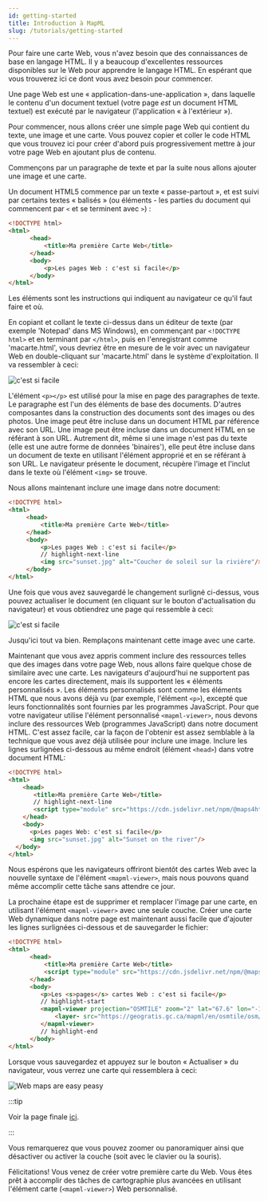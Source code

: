 ```yaml
---
id: getting-started
title: Introduction à MapML
slug: /tutorials/getting-started
---
```


Pour faire une carte Web, vous n'avez besoin que des connaissances de base en langage HTML. Il y a beaucoup d'excellentes ressources disponibles sur le Web pour apprendre le langage HTML. En espérant que vous trouverez ici ce dont vous avez besoin pour commencer.

Une page Web est une « application-dans-une-application », dans laquelle le contenu d'un document textuel (votre page *est* un document HTML textuel) est exécuté par le navigateur (l'application « à l'extérieur »).

Pour commencer, nous allons créer une simple page Web qui contient du texte, une image et une carte. Vous pouvez copier et coller le code HTML que vous trouvez ici pour créer d'abord puis progressivement mettre à jour votre page Web en ajoutant plus de contenu.

Commençons par un paragraphe de texte et par la suite nous allons ajouter une image et une carte.

Un document HTML5 commence par un texte « passe-partout », et est suivi par certains textes « balisés » (ou éléments - les parties du document qui commencent par `<` et se terminent avec `>`) :

```html
<!DOCTYPE html>
<html>
      <head>
          <title>Ma première Carte Web</title>  
      </head>
      <body>    
          <p>Les pages Web : c'est si facile</p>  
      </body>
</html>
```

Les éléments sont les instructions qui indiquent au navigateur ce qu'il faut faire et où.

En copiant et collant le texte ci-dessus dans un éditeur de texte (par exemple 'Notepad' dans MS Windows), en commençant par `<!DOCTYPE html>` et en terminant par `</html>`, puis en l'enregistrant comme 'macarte.html', vous devriez être en mesure de le voir avec un navigateur Web en double-cliquant sur 'macarte.html' dans le système d'exploitation. Il va ressembler à ceci:

![c'est si facile](../assets/img/web_pages_are_easy_peasy_fr.png)

L'élément `<p></p>` est utilisé pour la mise en page des paragraphes de texte. Le paragraphe est l'un des éléments de base des documents. D'autres composantes dans la construction des documents sont des images ou des photos. Une image peut être incluse dans un document HTML par référence avec son URL. Une image peut être incluse dans un document HTML en se référant à son URL. Autrement dit, même si une image n'est pas du texte (elle est une autre forme de données 'binaires'), elle peut être incluse dans un document de texte en utilisant l'élément approprié et en se référant à son URL. Le navigateur présente le document, récupère l'image et l'inclut dans le texte où l'élément `<img>` se trouve.

Nous allons maintenant inclure une image dans notre document:

```html
<!DOCTYPE html>
<html>
     <head>    
         <title>Ma première Carte Web</title>
     </head>  
     <body>
         <p>Les pages Web : c'est si facile</p>
		 // highlight-next-line
         <img src="sunset.jpg" alt="Coucher de soleil sur la rivière"/>  
     </body>
</html>
```

Une fois que vous avez sauvegardé le changement surligné ci-dessus, vous pouvez actualiser le document (en cliquant sur le bouton d'actualisation du navigateur) et vous obtiendrez une page qui ressemble à ceci:

![c'est si facile](../assets/img/web_images_are_easy_peasy_fr.png)

Jusqu'ici tout va bien. Remplaçons maintenant cette image avec une carte.

Maintenant que vous avez appris comment inclure des ressources telles que des images dans votre page Web, nous allons faire quelque chose de similaire avec une carte. Les navigateurs d'aujourd'hui ne supportent pas encore les cartes directement, mais ils supportent les « éléments personnalisés ». Les éléments personnalisés sont comme les éléments HTML que nous avons déjà vu (par exemple, l'élément `<p>`), excepté que leurs fonctionnalités sont fournies par les programmes JavaScript. Pour que votre navigateur utilise l'élément personnalisé `<mapml-viewer>`, nous devons inclure des ressources Web (programmes JavaScript) dans notre document HTML. C'est assez facile, car la façon de l'obtenir est assez semblable à la technique que vous avez déjà utilisée pour inclure une image. Inclure les lignes surlignées ci-dessous au même endroit (élément `<head>`) dans votre document HTML:

```html
<!DOCTYPE html>
<html>
    <head>
       <title>Ma première Carte Web</title>
	   // highlight-next-line
       <script type="module" src="https://cdn.jsdelivr.net/npm/@maps4html/web-map-custom-element/dist/mapml-viewer.js" crossorigin></script>
    </head>
    <body>
      <p>Les pages Web: c'est si facile</p>
      <img src="sunset.jpg" alt="Sunset on the river"/>
  </body>
</html>
```

Nous espérons que les navigateurs offriront bientôt des cartes Web avec la nouvelle syntaxe de l'élément `<mapml-viewer>`, mais nous pouvons quand même accomplir cette tâche sans attendre ce jour.

La prochaine étape est de supprimer et remplacer l'image par une carte, en utilisant l'élément `<mapml-viewer>` avec une seule couche. Créer une carte Web dynamique dans notre page est maintenant aussi facile que d'ajouter les lignes surlignées ci-dessous et de sauvegarder le fichier:

```html
<!DOCTYPE html>
<html>
      <head>
          <title>Ma première Carte Web</title>
          <script type="module" src="https://cdn.jsdelivr.net/npm/@maps4html/web-map-custom-element/dist/mapml-viewer.js" crossorigin></script>
      </head>
      <body>
         <p>Les <s>pages</s> cartes Web : c'est si facile</p>
		 // highlight-start
         <mapml-viewer projection="OSMTILE" zoom="2" lat="67.6" lon="-100.9" width="400" height="300" controls>
             <layer- src="https://geogratis.gc.ca/mapml/en/osmtile/osm/" label="Open Street Map" checked ></layer->
         </mapml-viewer>
		 // highlight-end
      </body>
</html>
```

Lorsque vous sauvegardez et appuyez sur le bouton « Actualiser » du navigateur, vous verrez une carte qui ressemblera à ceci:

![Web maps are easy peasy](../assets/img/web_maps_are_easy_peasy_fr.png)

:::tip

Voir la page finale [ici](https://maps4html.org/web-map-doc/demo/Tutorial/Getting%20Started/).

:::

Vous remarquerez que vous pouvez zoomer ou panoramiquer ainsi que désactiver ou activer la couche (soit avec le clavier ou la souris).

Félicitations! Vous venez de créer votre première carte du Web. Vous êtes prêt à accomplir des tâches de cartographie plus avancées en utilisant l'élément carte (`<mapml-viewer>`) Web personnalisé.